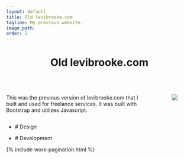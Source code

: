```yaml
---
layout: default
title: Old levibrooke.com
tagline: My previous website.
image_path: 
order: 2
---
```


<header>
    <h1>Old levibrooke.com</h1>
</header>

<section class="row">
    <div class="post-content offset-by-two eight columns">
        <p>This was the previous version of levibrooke.com that I built and used for freelance services. It was built with Bootstrap and utilizes Javascript.</p>
        <figure class="image-wide">
            <img src="{{ site.url }}/assets/oldwebsite.png">
        </figure>
    </div>
    <aside class="post-meta two columns">
        <ul>
            <li><p>&#35; Design</p></li>
            <li><p>&#35; Development</p></li>
        </ul>
    </aside>
</section>
<section>
    {% include work-pagination.html %}
</section>
